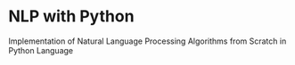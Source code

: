 # NLP with Python
Implementation of Natural Language Processing Algorithms from Scratch in Python Language
